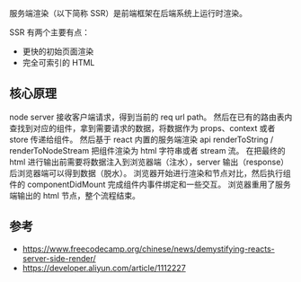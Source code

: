 服务端渲染（以下简称 SSR）是前端框架在后端系统上运行时渲染。

SSR 有两个主要有点：

- 更快的初始页面渲染
- 完全可索引的 HTML

## 核心原理

node server 接收客户端请求，得到当前的 req url path。
然后在已有的路由表内查找到对应的组件，拿到需要请求的数据，将数据作为 props、context 或者 store 传递给组件。
然后基于 react 内置的服务端渲染 api renderToString / renderToNodeStream 把组件渲染为 html 字符串或者 stream 流。
在把最终的 html 进行输出前需要将数据注入到浏览器端（注水），server 输出（response）后浏览器端可以得到数据（脱水）。
浏览器开始进行渲染和节点对比，然后执行组件的 componentDidMount 完成组件内事件绑定和一些交互。
浏览器重用了服务端输出的 html 节点，整个流程结束。

## 参考

- https://www.freecodecamp.org/chinese/news/demystifying-reacts-server-side-render/
- https://developer.aliyun.com/article/1112227
